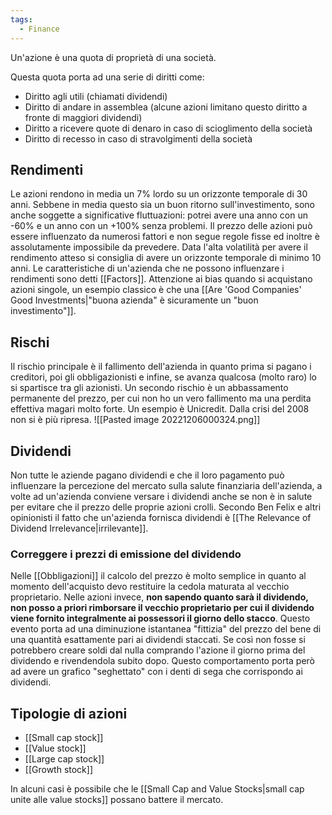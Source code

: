 ```yaml
---
tags:
  - Finance
---
```

Un'azione è una quota di proprietà di una società.

Questa quota porta ad una serie di diritti come:
* Diritto agli utili (chiamati dividendi)
* Diritto di andare in assemblea (alcune azioni limitano questo diritto a fronte di maggiori dividendi)
* Diritto a ricevere quote di denaro in caso di scioglimento della società
* Diritto di recesso in caso di stravolgimenti della società

## Rendimenti

Le azioni rendono in media un 7\% lordo su un orizzonte temporale di 30 anni. Sebbene in media questo sia un buon ritorno sull'investimento, sono anche soggette a significative fluttuazioni: potrei avere una anno con un -60\% e un anno con un +100\% senza problemi.
Il prezzo delle azioni può essere influenzato da numerosi fattori e non segue regole fisse ed inoltre è assolutamente impossibile da prevedere.
Data l'alta volatilità per avere il rendimento atteso si consiglia di avere un orizzonte temporale di minimo 10 anni.
Le caratteristiche di un'azienda che ne possono influenzare i rendimenti sono detti [[Factors]].
Attenzione ai bias quando si acquistano azioni singole, un esempio classico è che una [[Are 'Good Companies' Good Investments|"buona azienda" è sicuramente un "buon investimento"]].

## Rischi

Il rischio principale è il fallimento dell'azienda in quanto prima si pagano i creditori, poi gli obbligazionisti e infine, se avanza qualcosa (molto raro) lo si spartisce tra gli azionisti.
Un secondo rischio è un abbassamento permanente del prezzo, per cui non ho un vero fallimento ma una perdita effettiva magari molto forte.
Un esempio è Unicredit. Dalla crisi del 2008 non si è più ripresa.
![[Pasted image 20221206000324.png]]

## Dividendi

Non tutte le aziende pagano dividendi e che il loro pagamento può influenzare la percezione del mercato sulla salute finanziaria dell'azienda, a volte ad un'azienda conviene versare i dividendi anche se non è in salute per evitare che il prezzo delle proprie azioni crolli.
Secondo Ben Felix e altri opinionisti il fatto che un'azienda fornisca dividendi è [[The Relevance of Dividend Irrelevance|irrilevante]].

### Correggere i prezzi di emissione del dividendo

Nelle [[Obbligazioni]] il calcolo del prezzo è molto semplice in quanto al momento dell'acquisto devo restituire la cedola maturata al vecchio proprietario.
Nelle azioni invece, **non sapendo quanto sarà il dividendo, non posso a priori rimborsare il vecchio proprietario per cui il dividendo viene fornito integralmente ai possessori il giorno dello stacco**.
Questo evento porta ad una diminuzione istantanea "fittizia" del prezzo del bene di una quantità esattamente pari ai dividendi staccati.
Se così non fosse si potrebbero creare soldi dal nulla comprando l'azione il giorno prima del dividendo e rivendendola subito dopo.
Questo comportamento porta però ad avere un grafico "seghettato" con i denti di sega che corrispondo ai dividendi.

## Tipologie di azioni

* [[Small cap stock]]
* [[Value stock]]
* [[Large cap stock]]
* [[Growth stock]]

In alcuni casi è possibile che le [[Small Cap and Value Stocks|small cap unite alle value stocks]] possano battere il mercato.